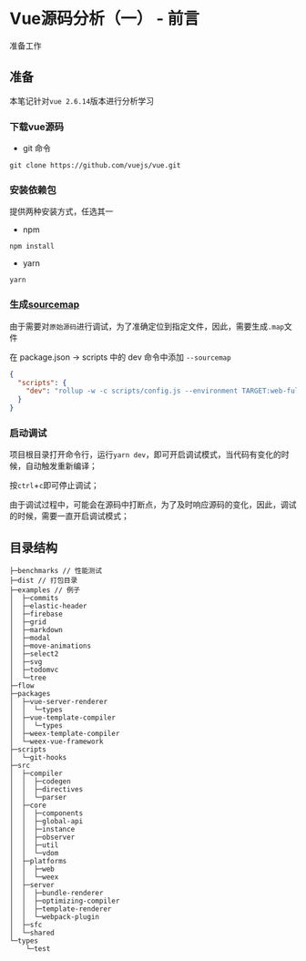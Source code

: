# Vue源码分析（一） - 前言

准备工作

## 准备

本笔记针对`vue 2.6.14`版本进行分析学习

### 下载vue源码

* git 命令

``` shell
git clone https://github.com/vuejs/vue.git
```

### 安装依赖包

提供两种安装方式，任选其一

* npm

``` shell
npm install
```

* yarn

``` shell
yarn
```

### 生成[sourcemap](https://www.webpackjs.com/configuration/devtool/)

由于需要对`原始源码`进行调试，为了准确定位到指定文件，因此，需要生成`.map`文件

在 package.json -> scripts 中的 dev 命令中添加 `--sourcemap`

``` json
{
  "scripts": {
    "dev": "rollup -w -c scripts/config.js --environment TARGET:web-full-dev --sourcemap",
  }
}
```

### 启动调试

项目根目录打开命令行，运行`yarn dev`，即可开启调试模式，当代码有变化的时候，自动触发重新编译；

按`ctrl`+`c`即可停止调试；

由于调试过程中，可能会在源码中打断点，为了及时响应源码的变化，因此，调试的时候，需要一直开启调试模式；

## 目录结构

```
├─benchmarks // 性能测试
├─dist // 打包目录
├─examples // 例子
│  ├─commits
│  ├─elastic-header
│  ├─firebase
│  ├─grid
│  ├─markdown
│  ├─modal
│  ├─move-animations
│  ├─select2
│  ├─svg
│  ├─todomvc
│  └─tree
├─flow
├─packages
│  ├─vue-server-renderer
│  │  └─types
│  ├─vue-template-compiler
│  │  └─types
│  ├─weex-template-compiler
│  └─weex-vue-framework
├─scripts
│  └─git-hooks
├─src
│  ├─compiler
│  │  ├─codegen
│  │  ├─directives
│  │  └─parser
│  ├─core
│  │  ├─components
│  │  ├─global-api
│  │  ├─instance
│  │  ├─observer
│  │  ├─util
│  │  └─vdom
│  ├─platforms
│  │  ├─web
│  │  └─weex
│  ├─server
│  │  ├─bundle-renderer
│  │  ├─optimizing-compiler
│  │  ├─template-renderer
│  │  └─webpack-plugin
│  ├─sfc
│  └─shared
└─types
    └─test
```
